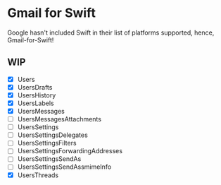 # Gmail for Swift

Google hasn't included Swift in their list of platforms supported, hence, Gmail-for-Swift! 

## WIP
- [X] Users
- [X] UsersDrafts
- [X] UsersHistory
- [X] UsersLabels
- [X] UsersMessages
- [ ] UsersMessagesAttachments
- [ ] UsersSettings
- [ ] UsersSettingsDelegates
- [ ] UsersSettingsFilters
- [ ] UsersSettingsForwardingAddresses
- [ ] UsersSettingsSendAs
- [ ] UsersSettingsSendAssmimeInfo
- [X] UsersThreads
